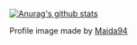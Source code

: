 [![Anurag's github stats](https://github-readme-stats.vercel.app/api?username=Krapaince)](https://github.com/anuraghazra/github-readme-stats)

Profile image made by [Maida94](https://www.deviantart.com/maida94)
